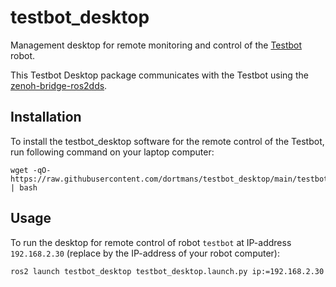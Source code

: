 # testbot_desktop

Management desktop for remote monitoring and control of the [Testbot](https://github.com/dortmans/testbot) robot.

This Testbot Desktop package communicates with the Testbot using the [zenoh-bridge-ros2dds](https://github.com/eclipse-zenoh/zenoh-plugin-ros2dds).

## Installation

To install the testbot_desktop software for the remote control of the Testbot, run following command on your laptop computer:
```
wget -qO- https://raw.githubusercontent.com/dortmans/testbot_desktop/main/testbot_desktop_install.sh | bash
```
## Usage

To run the desktop for remote control of robot `testbot` at IP-address `192.168.2.30` (replace by the IP-address of your robot computer):
```
ros2 launch testbot_desktop testbot_desktop.launch.py ip:=192.168.2.30
```



